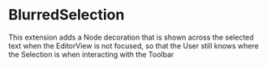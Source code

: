 # BlurredSelection

This extension adds a Node decoration that is shown across the selected text
when the EditorView is not focused, so that the User still knows where the
Selection is when interacting with the Toolbar
